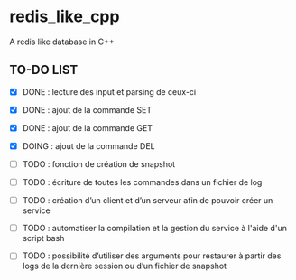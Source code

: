 # redis_like_cpp
A redis like database in C++


## **TO-DO LIST**

- [X] DONE : lecture des input et parsing de ceux-ci

- [X] DONE : ajout de la commande SET

- [X] DONE : ajout de la commande GET

- [X] DOING : ajout de la commande DEL

- [ ] TODO : fonction de création de snapshot

- [ ] TODO : écriture de toutes les commandes dans un fichier de log

- [ ] TODO : création d’un client et d’un serveur afin de pouvoir créer un service

- [ ] TODO : automatiser la compilation et la gestion du service à l'aide d'un script bash

- [ ] TODO : possibilité d’utiliser des arguments pour restaurer à partir des logs de la dernière session ou d’un fichier de snapshot
